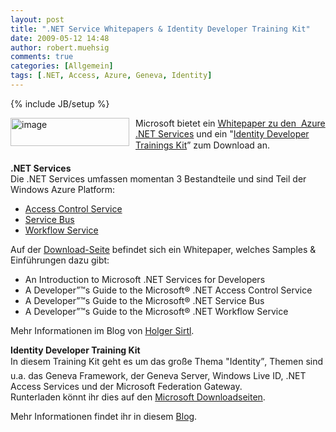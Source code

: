 ```yaml
---
layout: post
title: ".NET Service Whitepapers & Identity Developer Training Kit"
date: 2009-05-12 14:48
author: robert.muehsig
comments: true
categories: [Allgemein]
tags: [.NET, Access, Azure, Geneva, Identity]
---
```

{% include JB/setup %}
<p><a href="{{BASE_PATH}}/assets/wp-images/image728.png"><img style="border-bottom: 0px; border-left: 0px; margin: 0px 10px 0px 0px; display: inline; border-top: 0px; border-right: 0px" title="image" border="0" alt="image" align="left" src="{{BASE_PATH}}/assets/wp-images/image-thumb706.png" width="190" height="45" /></a> </p>  <p>Microsoft bietet ein <a href="http://blogs.msdn.com/hsirtl/archive/2009/05/12/neue-whitepapers-zu-net-services.aspx">Whitepaper zu den&#160; Azure .NET Services</a> und ein "<a href="http://blogs.msdn.com/vbertocci/archive/2009/05/11/announcing-the-identity-developer-training-kit.aspx">Identity Developer Trainings Kit</a>” zum Download an.</p> 
<!--more-->
  <p><strong>.NET Services</strong>    <br />Die .NET Services umfassen momentan 3 Bestandteile und sind Teil der Windows Azure Platform:</p>  <ul>   <li><a href="http://www.microsoft.com/azure/accesscontrol.mspx">Access Control Service</a></li>    <li><a href="http://www.microsoft.com/azure/servicebus.mspx">Service Bus</a></li>    <li><a href="http://www.microsoft.com/azure/workflow.mspx">Workflow Service</a></li> </ul>  <p>Auf der <a href="http://www.microsoft.com/downloads/details.aspx?FamilyID=5057e2b3-c8e5-4b26-a601-ff9621589ce3&amp;DisplayLang=en">Download-Seite</a> befindet sich ein Whitepaper, welches Samples &amp; Einführungen dazu gibt:</p>  <ul>   <li>An Introduction to Microsoft .NET Services for Developers</li>    <li>A Developer”™s Guide to the Microsoft® .NET Access Control Service </li>    <li>A Developer”™s Guide to the Microsoft® .NET Service Bus </li>    <li>A Developer”™s Guide to the Microsoft® .NET Workflow Service </li> </ul>  <p>Mehr Informationen im Blog von <a href="http://blogs.msdn.com/hsirtl/archive/2009/05/12/neue-whitepapers-zu-net-services.aspx">Holger Sirtl</a>.</p>  <p><strong>Identity Developer Training Kit     <br /></strong>In diesem Training Kit geht es um das große Thema "Identity”, Themen sind u.a. das Geneva Framework, der Geneva Server, Windows Live ID, .NET Access Services und der Microsoft Federation Gateway.    <br />Runterladen könnt ihr dies auf den <a href="http://www.microsoft.com/downloads/details.aspx?displaylang=en&amp;FamilyID=c3e315fa-94e2-4028-99cb-904369f177c0">Microsoft Downloadseiten</a>.</p>  <p>Mehr Informationen findet ihr in diesem <a href="http://blogs.msdn.com/vbertocci/archive/2009/05/11/announcing-the-identity-developer-training-kit.aspx">Blog</a>.</p>
